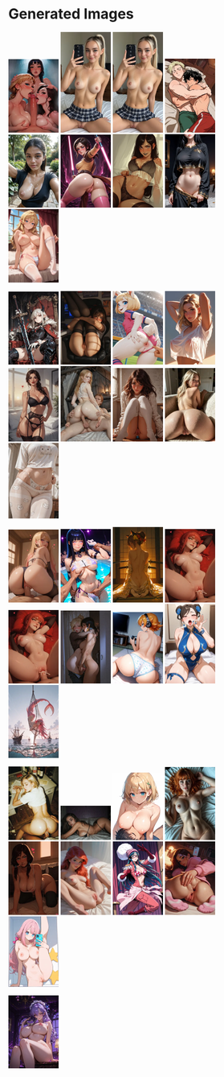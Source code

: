 # Generated Images



<img src="2025_09_28_01_thumb.webp" width="100"/> <img src="2025_09_28_02_thumb.webp" width="100"/> <img src="2025_09_28_03_thumb.webp" width="100"/> <img src="2025_09_28_04_thumb.webp" width="100"/> <img src="2025_09_28_05_thumb.webp" width="100"/> <img src="2025_09_28_06_thumb.webp" width="100"/> <img src="2025_09_28_07_thumb.webp" width="100"/> <img src="2025_09_28_08_thumb.webp" width="100"/> <img src="2025_09_28_09_thumb.webp" width="100"/>

<img src="2025_09_28_10_thumb.webp" width="100"/> <img src="2025_09_28_11_thumb.webp" width="100"/> <img src="2025_09_28_12_thumb.webp" width="100"/> <img src="2025_09_28_13_thumb.webp" width="100"/> <img src="2025_09_28_14_thumb.webp" width="100"/> <img src="2025_09_28_15_thumb.webp" width="100"/> <img src="2025_09_28_16_thumb.webp" width="100"/> <img src="2025_09_28_17_thumb.webp" width="100"/> <img src="2025_09_28_18_thumb.webp" width="100"/>

<img src="2025_09_28_19_thumb.webp" width="100"/> <img src="2025_09_28_20_thumb.webp" width="100"/> <img src="2025_09_28_21_thumb.webp" width="100"/> <img src="2025_09_28_22_thumb.webp" width="100"/> <img src="2025_09_28_23_thumb.webp" width="100"/> <img src="2025_09_28_24_thumb.webp" width="100"/> <img src="2025_09_28_25_thumb.webp" width="100"/> <img src="2025_09_28_26_thumb.webp" width="100"/> <img src="2025_09_28_27_thumb.webp" width="100"/>

<img src="2025_09_28_28_thumb.webp" width="100"/> <img src="2025_09_28_29_thumb.webp" width="100"/> <img src="2025_09_28_30_thumb.webp" width="100"/> <img src="2025_09_28_31_thumb.webp" width="100"/> <img src="2025_09_28_32_thumb.webp" width="100"/> <img src="2025_09_28_33_thumb.webp" width="100"/> <img src="2025_09_28_34_thumb.webp" width="100"/> <img src="2025_09_28_35_thumb.webp" width="100"/> <img src="2025_09_28_36_thumb.webp" width="100"/>

<img src="2025_09_28_37_thumb.webp" width="100"/>